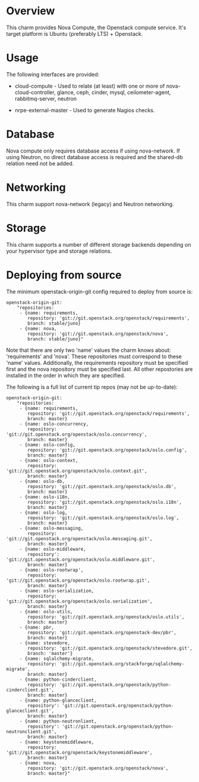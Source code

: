 Overview
========

This charm provides Nova Compute, the Openstack compute service. It's target
platform is Ubuntu (preferably LTS) + Openstack.

Usage
=====

The following interfaces are provided:

  - cloud-compute - Used to relate (at least) with one or more of
    nova-cloud-controller, glance, ceph, cinder, mysql, ceilometer-agent,
    rabbitmq-server, neutron

  - nrpe-external-master - Used to generate Nagios checks.

Database
========

Nova compute only requires database access if using nova-network. If using
Neutron, no direct database access is required and the shared-db relation need
not be added.

Networking
==========
This charm support nova-network (legacy) and Neutron networking.

Storage
=======
This charm supports a number of different storage backends depending on
your hypervisor type and storage relations.

Deploying from source
=====================

The minimum openstack-origin-git config required to deploy from source is:

    openstack-origin-git:
        "repositories:
         - {name: requirements,
            repository: 'git://git.openstack.org/openstack/requirements',
            branch: stable/juno}
         - {name: nova,
            repository: 'git://git.openstack.org/openstack/nova',
            branch: stable/juno}"

Note that there are only two 'name' values the charm knows about: 'requirements'
and 'nova'. These repositories must correspond to these 'name' values.
Additionally, the requirements repository must be specified first and the
nova repository must be specified last. All other repostories are installed
in the order in which they are specified.

The following is a full list of current tip repos (may not be up-to-date):

    openstack-origin-git:
        "repositories:
         - {name: requirements,
            repository: 'git://git.openstack.org/openstack/requirements',
            branch: master}
         - {name: oslo-concurrency,
            repository: 'git://git.openstack.org/openstack/oslo.concurrency',
            branch: master}
         - {name: oslo-config,
            repository: 'git://git.openstack.org/openstack/oslo.config',
            branch: master}
         - {name: oslo-context,
            repository: 'git://git.openstack.org/openstack/oslo.context.git',
            branch: master}
         - {name: oslo-db,
            repository: 'git://git.openstack.org/openstack/oslo.db',
            branch: master}
         - {name: oslo-i18n,
            repository: 'git://git.openstack.org/openstack/oslo.i18n',
            branch: master}
         - {name: oslo-log,
            repository: 'git://git.openstack.org/openstack/oslo.log',
            branch: master}
         - {name: oslo-messaging,
            repository: 'git://git.openstack.org/openstack/oslo.messaging.git',
            branch: master}
         - {name: oslo-middleware,
            repository': 'git://git.openstack.org/openstack/oslo.middleware.git',
            branch: master}
         - {name: oslo-rootwrap',
            repository: 'git://git.openstack.org/openstack/oslo.rootwrap.git',
            branch: master}
         - {name: oslo-serialization,
            repository: 'git://git.openstack.org/openstack/oslo.serialization',
            branch: master}
         - {name: oslo-utils,
            repository: 'git://git.openstack.org/openstack/oslo.utils',
            branch: master}
         - {name: pbr,
            repository: 'git://git.openstack.org/openstack-dev/pbr',
            branch: master}
         - {name: stevedore,
            repository: 'git://git.openstack.org/openstack/stevedore.git',
            branch: 'master'}
         - {name: sqlalchemy-migrate,
            repository: 'git://git.openstack.org/stackforge/sqlalchemy-migrate',
            branch: master}
         - {name: python-cinderclient,
            repository: 'git://git.openstack.org/openstack/python-cinderclient.git',
            branch: master}
         - {name: python-glanceclient,
            repository': 'git://git.openstack.org/openstack/python-glanceclient.git',
            branch: master}
         - {name: python-neutronlient,
            repository': 'git://git.openstack.org/openstack/python-neutronclient.git',
            branch: master}
         - {name: keystonemiddleware,
            repository: 'git://git.openstack.org/openstack/keystonemiddleware',
            branch: master}
         - {name: nova,
            repository: 'git://git.openstack.org/openstack/nova',
            branch: master}"
